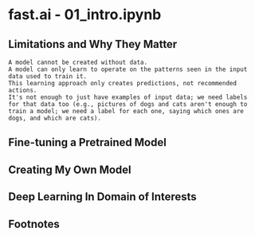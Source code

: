 # fast.ai - 01_intro.ipynb

## Limitations and Why They Matter
```
A model cannot be created without data.
A model can only learn to operate on the patterns seen in the input data used to train it.
This learning approach only creates predictions, not recommended actions.
It's not enough to just have examples of input data; we need labels for that data too (e.g., pictures of dogs and cats aren't enough to train a model; we need a label for each one, saying which ones are dogs, and which are cats).
```
## Fine-tuning a Pretrained Model

## Creating My Own Model

## Deep Learning In Domain of Interests

## Footnotes

[^1]: This is the footnote.
